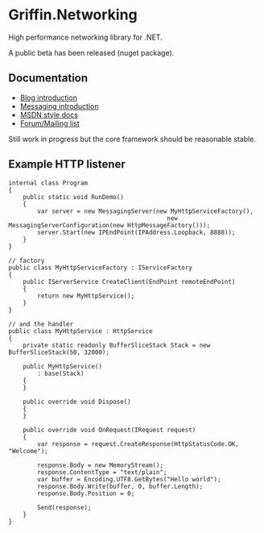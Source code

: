 Griffin.Networking
==================

High performance networking library for .NET.

A public beta has been released (nuget package).

## Documentation

* [Blog introduction](http://blog.gauffin.org/2012/05/griffin-networking-a-somewhat-performant-networking-library-for-net/)
* [Messaging introduction](http://blog.gauffin.org/2012/11/new-version-of-griffin-networking-a-networking-library-for-net/)
* [MSDN style docs](http://griffinframework.net/docs/networking)
* [Forum/Mailing list](https://groups.google.com/forum/?fromgroups#!forum/griffin-networking)

Still work in progress but the core framework should be reasonable stable.

## Example HTTP listener

	internal class Program
	{
		public static void RunDemo()
		{
			var server = new MessagingServer(new MyHttpServiceFactory(),
												new MessagingServerConfiguration(new HttpMessageFactory()));
			server.Start(new IPEndPoint(IPAddress.Loopback, 8888));
		}
	}
	 
	// factory
	public class MyHttpServiceFactory : IServiceFactory
	{
		public IServerService CreateClient(EndPoint remoteEndPoint)
		{
			return new MyHttpService();
		}
	}
	 
	// and the handler
	public class MyHttpService : HttpService
	{
		private static readonly BufferSliceStack Stack = new BufferSliceStack(50, 32000);
	 
		public MyHttpService()
			: base(Stack)
		{
		}
	 
		public override void Dispose()
		{
		}
	 
		public override void OnRequest(IRequest request)
		{
			var response = request.CreateResponse(HttpStatusCode.OK, "Welcome");
	 
			response.Body = new MemoryStream();
			response.ContentType = "text/plain";
			var buffer = Encoding.UTF8.GetBytes("Hello world");
			response.Body.Write(buffer, 0, buffer.Length);
			response.Body.Position = 0;
	 
			Send(response);
		}
	}
